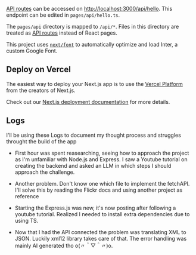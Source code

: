 [API routes](https://nextjs.org/docs/api-routes/introduction) can be accessed on [http://localhost:3000/api/hello](http://localhost:3000/api/hello). This endpoint can be edited in `pages/api/hello.ts`.

The `pages/api` directory is mapped to `/api/*`. Files in this directory are treated as [API routes](https://nextjs.org/docs/api-routes/introduction) instead of React pages.

This project uses [`next/font`](https://nextjs.org/docs/basic-features/font-optimization) to automatically optimize and load Inter, a custom Google Font.

## Deploy on Vercel

The easiest way to deploy your Next.js app is to use the [Vercel Platform](https://vercel.com/new?utm_medium=default-template&filter=next.js&utm_source=create-next-app&utm_campaign=create-next-app-readme) from the creators of Next.js.

Check out our [Next.js deployment documentation](https://nextjs.org/docs/deployment) for more details.

## Logs

I'll be using these Logs to document my thought process and struggles throught the build of the app


- First hour was spent reasearching, seeing how to approach the project as I'm unfamiliar with Node.js and Express.
  I saw a Youtube tutorial on creating the backend and asked an LLM in which steps I should approach the challenge.

- Another problem. Don't know one which file to implement the fetchAPI. I'll solve this by reading the Flickr docs and using another project as reference

- Starting the Express.js was new, it's now posting after following a youtube tutorial. Realized I needed to install extra dependencies due to using TS.

- Now that I had the API connected the problem was translating XML to JSON. Luckily xml12 library takes care of that. The error handling was mainly AI generated tho  o(〃＾▽＾〃)o.
